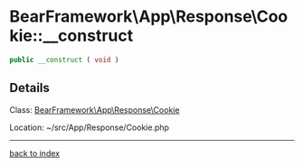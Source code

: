 # BearFramework\App\Response\Cookie::__construct

```php
public __construct ( void )
```

## Details

Class: [BearFramework\App\Response\Cookie](bearframework.app.response.cookie.class.md)

Location: ~/src/App/Response/Cookie.php

---

[back to index](index.md)


